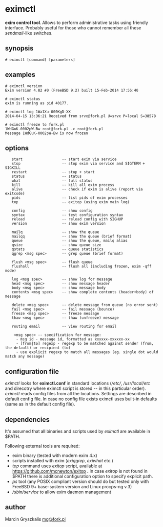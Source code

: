 eximctl
=======

**exim control tool**. Allows to perform administrative tasks using friendly interface. Probably useful for those who cannot remember all these *sendmail*-like switches. 

## synopsis
```
# eximctl [command] [parameters]
```

## examples
```
# eximctl version
Exim version 4.82 #0 (FreeBSD 9.2) built 15-Feb-2014 17:56:40

# eximctl status
exim is running as pid 40177.

# eximctl log 1Wa1Xu-000KgD-XX
2014-04-15 13:36:21 Received from srvx@fork.pl U=srvx P=local S=38578

# eximctl freeze to fork.pl
1WdGuK-0002pW-Bw root@fork.pl -> root@fork.pl
Message 1WdGuK-0002pW-Bw is now frozen
```

## options
```
   start                  -- start exim via service
   stop                   -- stop exim via service and SIGTERM + SIGKILL
   restart                -- stop + start
   status                 -- status
   what                   -- full status
   kill                   -- kill all exim process
   alive                  -- check if exim is alive (report via exitcode)
   pids                   -- list pids of exim processes
   top                    -- exitop (using exim main log)

   config                 -- show config
   syntax                 -- test configuration syntax
   reload                 -- reload config with SIGHUP
   version                -- show exim version

   mailq                  -- show the queue
   mailqq                 -- show the queue (brief format)
   queue                  -- show the queue, mailq alias
   qsize                  -- show queue size
   qstats                 -- queue statistics
   qgrep <msg spec>       -- grep queue (brief format)

   flush <msg spec>       -- flush queue
   flushall               -- flush all (including frozen, exim -qff mode)

   log <msg spec>         -- show log for message
   head <msg spec>        -- show message header
   body <msg spec>        -- show message body
   contents <msg spec>    -- show complete contents (header+body) of message

   delete <msg spec>      -- delete message from queue (no error sent)
   fail <msg spec>        -- fail message (bounce)
   freeze <msg spec>      -- freeze message
   thaw <msg spec>        -- thaw (unfreeze) message

   routing email          -- view routing for email

    <msg spec> -- specification for message:
     - msg id - message id, formatted as xxxxxx-xxxxxx-xx
     - [from|to] regexp - regexp to be matched against sender (from, the default) or recipient (to)
     - use explicit regexp to match all messages (eg. single dot would match any message)
```
## configuration file
*eximctl* looks for **eximctl.conf** in standard locations (*/etc/*, */usr/local/etc* and direcotry where eximctl script is stored -- in this particular order). *eximctl* reads config files from all the locations. Settings are described in default config file. In case no config file exists eximctl uses built-in defaults (same as in the default config file).

## dependencies

It's assumed that all binaries and scripts used by *eximctl* are available in $PATH.

Following external tools are required:

 * exim binary (tested with modern exim 4.x)
 * scripts installed with exim (*exiqgrep*, *exiwhat* etc.)
 * *top* command uses *exitop* script, available at https://github.com/mcnewton/exitop . In case *exitop* is not found in $PATH there is additional configuration option to specify explicit path.
 * *ps* tool (any POSIX compliant version should do but tested only with FreeBSD 9+ base-system version and Linux procps-ng v.3)
 * */sbin/service* to allow exim daemon management

## author

Marcin Gryszkalis <mg@fork.pl>


